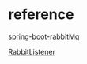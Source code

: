 # reference

[spring-boot-rabbitMq](https://github.com/Kevin091827/spring-boot-rabbitMq)

[RabbitListener](https://docs.spring.io/spring-amqp/docs/current/api/org/springframework/amqp/rabbit/annotation/RabbitListener.html)

